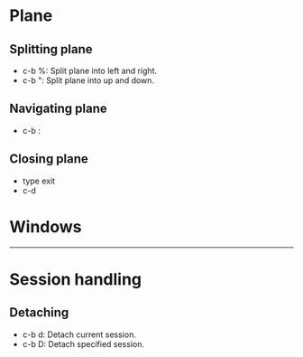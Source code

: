 
# Plane
## Splitting plane
* c-b %: Split plane into left and right.
* c-b ": Split plane into up and down.

## Navigating plane
* c-b <arrow key>:

## Closing plane
* type exit
* c-d

# Windows
----

# Session handling
## Detaching
* c-b d: Detach current session.
* c-b D: Detach specified session.

